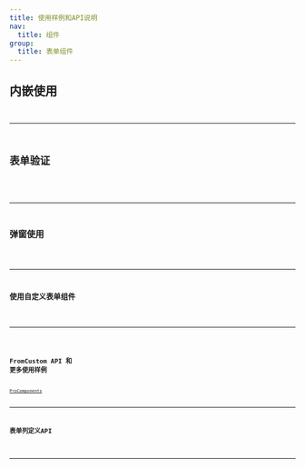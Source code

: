 ```yaml
---
title: 使用样例和API说明
nav:
  title: 组件
group:
  title: 表单组件
---
```


## 内嵌使用
<code src="@/components/FromCustom/Example/demo2.tsx" 
      title="登陆例子" 
      desc="自定义按钮样式"
    />

---


## 表单验证
<code src="@/components/FromCustom/Example/demo3.tsx" 
      title="表单验证" 
      desc="防抖函数防止重复提交+本地赋值默认值"
    />

---

## 弹窗使用
<code src="@/components/FromCustom/Example/demo1.tsx" 
      title="弹窗使用" 
      desc="点击按钮弹窗+远程请求赋值默认值+远程请求select options"
    />

---

## 使用自定义表单组件
<code src="@/components/FromCustom/Example/demo4.tsx" 
        title="使用自定义表单组件" 
        desc="表单使用自定义基础业务组件"
    />

---


<!-- ## 表单联动
<code src="@/components/FromCustom/Example/demo4.tsx" 
        title="表单联动" 
        desc="表单使用自定义基础业务组件"
    />

--- -->

## FromCustom API 和 更多使用样例

[ProComponents](https://procomponents.ant.design/components/form)

---



## 表单列定义API

<API src="./Example/FromCustomTypes/index.tsx" exports='["FormCustomColumnsType","OptionType"]'></API>

---
